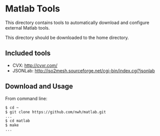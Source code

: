 # Matlab Tools

This directory contains tools to automatically download and configure external
Matlab tools.

This directory should be downloaded to the home directory.

## Included tools

* CVX: <http://cvxr.com/>
* JSONLab: <http://iso2mesh.sourceforge.net/cgi-bin/index.cgi?jsonlab>

## Download and Usage

From command line:

```
$ cd ~
$ git clone https://github.com/nwh/matlab.git
...
$ cd matlab
$ make
...
```

